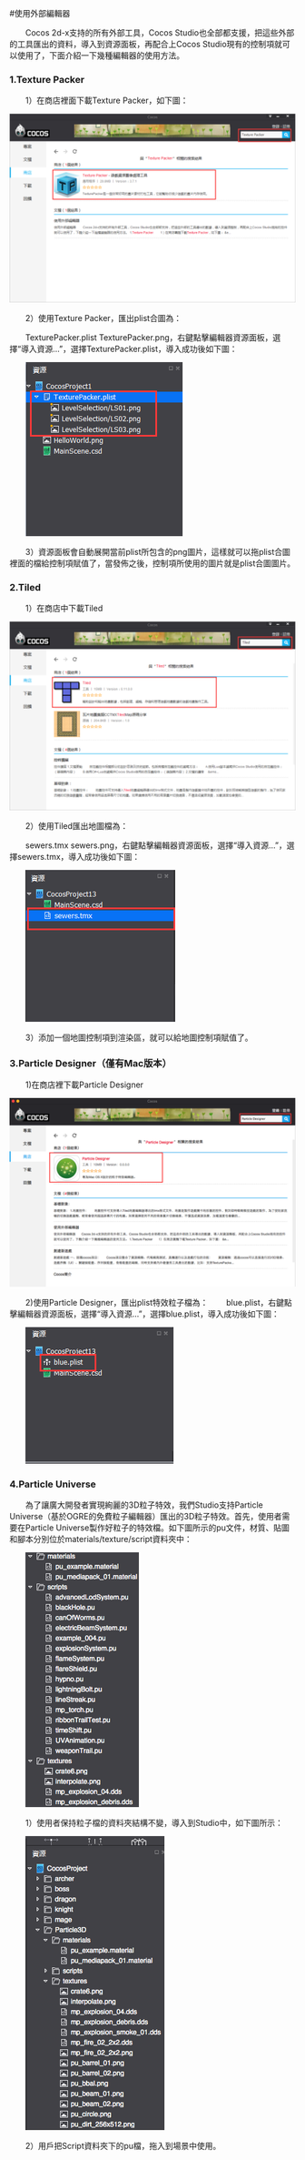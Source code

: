 #使用外部編輯器

&emsp;&emsp;Cocos 2d-x支持的所有外部工具，Cocos Studio也全部都支援，把這些外部的工具匯出的資料，導入到資源面板，再配合上Cocos Studio現有的控制項就可以使用了，下面介紹一下幾種編輯器的使用方法。

### 1.Texture Packer

&emsp;&emsp;1）在商店裡面下載Texture Packer，如下圖：

![image](res_tw/image0001.png)

&emsp;&emsp;2）使用Texture Packer，匯出plist合圖為：

&emsp;&emsp;TexturePacker.plist TexturePacker.png，右鍵點擊編輯器資源面板，選擇“導入資源…”，選擇TexturePacker.plist，導入成功後如下圖：

&emsp;&emsp;![image](res_tw/image0002.png)
 
&emsp;&emsp;3）資源面板會自動展開當前plist所包含的png圖片，這樣就可以拖plist合圖裡面的檔給控制項賦值了，當發佈之後，控制項所使用的圖片就是plist合圖圖片。

### 2.Tiled

&emsp;&emsp;1）在商店中下載Tiled

![image](res_tw/image0003.png)
 
&emsp;&emsp;2）使用Tiled匯出地圖檔為：

&emsp;&emsp;sewers.tmx sewers.png，右鍵點擊編輯器資源面板，選擇“導入資源…”，選擇sewers.tmx，導入成功後如下圖：

&emsp;&emsp;![image](res_tw/image0004.png)

&emsp;&emsp;3）添加一個地圖控制項到渲染區，就可以給地圖控制項賦值了。

### 3.Particle Designer（僅有Mac版本）

&emsp;&emsp;1)在商店裡下載Particle Designer

![image](res_tw/image0005.png)

&emsp;&emsp;2)使用Particle Designer，匯出plist特效粒子檔為：
&emsp;&emsp;blue.plist，右鍵點擊編輯器資源面板，選擇“導入資源…”，選擇blue.plist，導入成功後如下圖：

&emsp;&emsp;![image](res_tw/image0006.png)

### 4.Particle Universe

&emsp;&emsp;為了讓廣大開發者實現絢麗的3D粒子特效，我們Studio支持Particle Universe（基於OGRE的免費粒子編輯器）匯出的3D粒子特效。首先，使用者需要在Particle Universe製作好粒子的特效檔。如下圖所示的pu文件，材質、貼圖和腳本分別位於materials/texture/script資料夾中：

&emsp;&emsp;![image](res_tw/image0007.png)

&emsp;&emsp;1）使用者保持粒子檔的資料夾結構不變，導入到Studio中，如下圖所示：

&emsp;&emsp;![image](res_tw/image0008.png)
 
&emsp;&emsp;2）用戶把Script資料夾下的pu檔，拖入到場景中使用。
